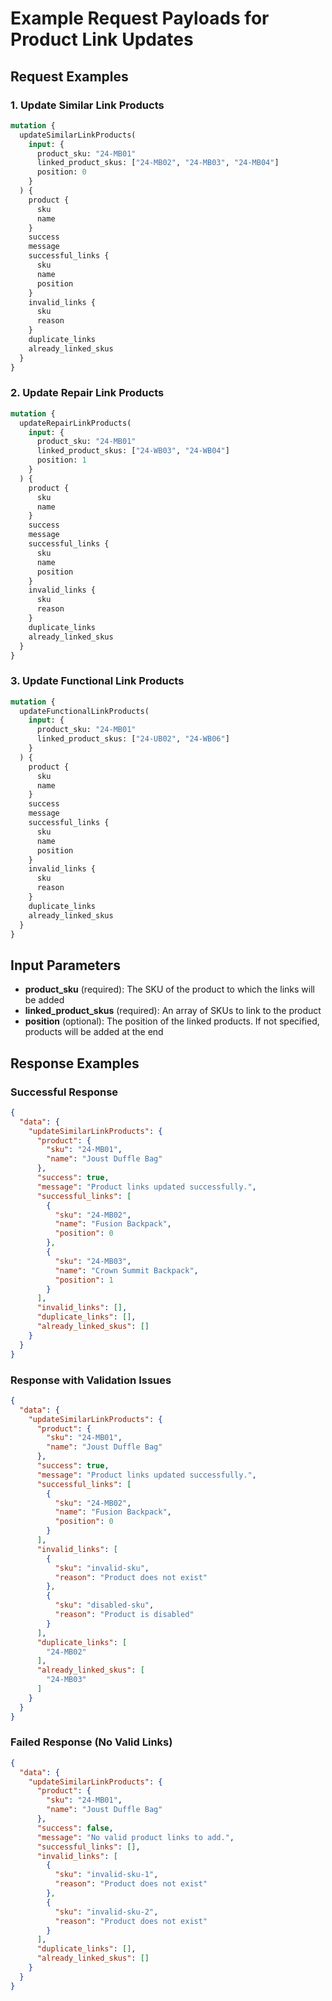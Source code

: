 # Example Request Payloads for Product Link Updates

## Request Examples

### 1. Update Similar Link Products

```graphql
mutation {
  updateSimilarLinkProducts(
    input: {
      product_sku: "24-MB01"
      linked_product_skus: ["24-MB02", "24-MB03", "24-MB04"]
      position: 0
    }
  ) {
    product {
      sku
      name
    }
    success
    message
    successful_links {
      sku
      name
      position
    }
    invalid_links {
      sku
      reason
    }
    duplicate_links
    already_linked_skus
  }
}
```

### 2. Update Repair Link Products

```graphql
mutation {
  updateRepairLinkProducts(
    input: {
      product_sku: "24-MB01"
      linked_product_skus: ["24-WB03", "24-WB04"]
      position: 1
    }
  ) {
    product {
      sku
      name
    }
    success
    message
    successful_links {
      sku
      name
      position
    }
    invalid_links {
      sku
      reason
    }
    duplicate_links
    already_linked_skus
  }
}
```

### 3. Update Functional Link Products

```graphql
mutation {
  updateFunctionalLinkProducts(
    input: {
      product_sku: "24-MB01"
      linked_product_skus: ["24-UB02", "24-WB06"]
    }
  ) {
    product {
      sku
      name
    }
    success
    message
    successful_links {
      sku
      name
      position
    }
    invalid_links {
      sku
      reason
    }
    duplicate_links
    already_linked_skus
  }
}
```

## Input Parameters

- **product_sku** (required): The SKU of the product to which the links will be added
- **linked_product_skus** (required): An array of SKUs to link to the product
- **position** (optional): The position of the linked products. If not specified, products will be added at the end

## Response Examples

### Successful Response

```json
{
  "data": {
    "updateSimilarLinkProducts": {
      "product": {
        "sku": "24-MB01",
        "name": "Joust Duffle Bag"
      },
      "success": true,
      "message": "Product links updated successfully.",
      "successful_links": [
        {
          "sku": "24-MB02",
          "name": "Fusion Backpack",
          "position": 0
        },
        {
          "sku": "24-MB03",
          "name": "Crown Summit Backpack",
          "position": 1
        }
      ],
      "invalid_links": [],
      "duplicate_links": [],
      "already_linked_skus": []
    }
  }
}
```

### Response with Validation Issues

```json
{
  "data": {
    "updateSimilarLinkProducts": {
      "product": {
        "sku": "24-MB01",
        "name": "Joust Duffle Bag"
      },
      "success": true,
      "message": "Product links updated successfully.",
      "successful_links": [
        {
          "sku": "24-MB02",
          "name": "Fusion Backpack",
          "position": 0
        }
      ],
      "invalid_links": [
        {
          "sku": "invalid-sku",
          "reason": "Product does not exist"
        },
        {
          "sku": "disabled-sku",
          "reason": "Product is disabled"
        }
      ],
      "duplicate_links": [
        "24-MB02"
      ],
      "already_linked_skus": [
        "24-MB03"
      ]
    }
  }
}
```

### Failed Response (No Valid Links)

```json
{
  "data": {
    "updateSimilarLinkProducts": {
      "product": {
        "sku": "24-MB01",
        "name": "Joust Duffle Bag"
      },
      "success": false,
      "message": "No valid product links to add.",
      "successful_links": [],
      "invalid_links": [
        {
          "sku": "invalid-sku-1",
          "reason": "Product does not exist"
        },
        {
          "sku": "invalid-sku-2",
          "reason": "Product does not exist"
        }
      ],
      "duplicate_links": [],
      "already_linked_skus": []
    }
  }
}
```
